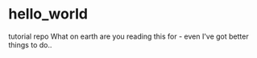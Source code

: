 # hello_world
tutorial repo
What on earth are you reading this for - even I've got better things to do..
